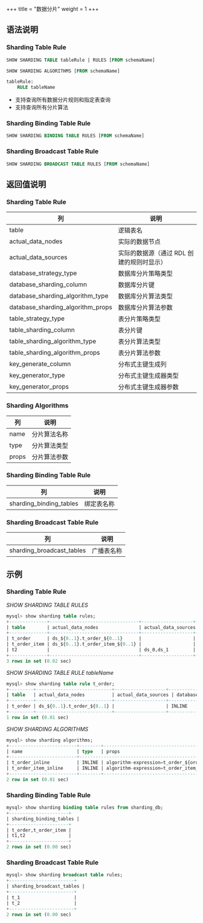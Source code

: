 +++
title = "数据分片"
weight = 1
+++

## 语法说明

### Sharding Table Rule

```sql
SHOW SHARDING TABLE tableRule | RULES [FROM schemaName]

SHOW SHARDING ALGORITHMS [FROM schemaName]

tableRule:
    RULE tableName
```
-  支持查询所有数据分片规则和指定表查询
-  支持查询所有分片算法

### Sharding Binding Table Rule

```sql
SHOW SHARDING BINDING TABLE RULES [FROM schemaName]
```

### Sharding Broadcast Table Rule

```sql
SHOW SHARDING BROADCAST TABLE RULES [FROM schemaName]
```

## 返回值说明

### Sharding Table Rule

| 列                                | 说明                                |
| --------------------------------- | ---------------------------------- |
| table                             | 逻辑表名                            |
| actual_data_nodes                 | 实际的数据节点                       |
| actual_data_sources               | 实际的数据源（通过 RDL 创建的规则时显示）|
| database_strategy_type            | 数据库分片策略类型                    |
| database_sharding_column          | 数据库分片键                         |
| database_sharding_algorithm_type  | 数据库分片算法类型                    |
| database_sharding_algorithm_props | 数据库分片算法参数                    |
| table_strategy_type               | 表分片策略类型                       |
| table_sharding_column             | 表分片键                            |
| table_sharding_algorithm_type     | 表分片算法类型                       |
| table_sharding_algorithm_props    | 表分片算法参数                       |
| key_generate_column               | 分布式主键生成列                     |
| key_generator_type                | 分布式主键生成器类型                  |
| key_generator_props               | 分布式主键生成器参数                  |

### Sharding Algorithms

| 列     | 说明          |
| ------| --------------|
| name  | 分片算法名称    |
| type  | 分片算法类型    |
| props | 分片算法参数    |

### Sharding Binding Table Rule

| 列                      | 说明      |
| ----------------------- | -------- |
| sharding_binding_tables | 绑定表名称 |

### Sharding Broadcast Table Rule

| 列                        | 说明      |
| ------------------------- | -------- |
| sharding_broadcast_tables | 广播表名称 |

## 示例

### Sharding Table Rule

*SHOW SHARDING TABLE RULES*
```sql
mysql> show sharding table rules;
+--------------+---------------------------------+-------------------+----------------------+------------------------+-------------------------------+----------------------------------------+-------------------+---------------------+----------------------------+---------------------------------------------------+-------------------+------------------+-------------------+
| table        | actual_data_nodes               | actual_data_sources | database_strategy_type | database_sharding_column | database_sharding_algorithm_type | database_sharding_algorithm_props         | table_strategy_type | table_sharding_column | table_sharding_algorithm_type | table_sharding_algorithm_props                       | key_generate_column | key_generator_type | key_generator_props |
+--------------+---------------------------------+-------------------+----------------------+------------------------+-------------------------------+----------------------------------------+-------------------+---------------------+----------------------------+---------------------------------------------------+-------------------+------------------+-------------------+
| t_order      | ds_${0..1}.t_order_${0..1}      |                   | INLINE               | user_id                | INLINE                        | algorithm-expression:ds_${user_id % 2} | INLINE            | order_id            | INLINE                     | algorithm-expression:t_order_${order_id % 2}      | order_id          | SNOWFLAKE        | worker-id:123     |
| t_order_item | ds_${0..1}.t_order_item_${0..1} |                   | INLINE               | user_id                | INLINE                        | algorithm-expression:ds_${user_id % 2} | INLINE            | order_id            | INLINE                     | algorithm-expression:t_order_item_${order_id % 2} | order_item_id     | SNOWFLAKE        | worker-id:123     |
| t2           |                                 | ds_0,ds_1         |                      |                        |                               |                                        | mod               | id                  | mod                        | sharding-count:10                                 |                   |                  |                   |
+--------------+---------------------------------+-------------------+----------------------+------------------------+-------------------------------+----------------------------------------+-------------------+---------------------+----------------------------+---------------------------------------------------+-------------------+------------------+-------------------+
3 rows in set (0.02 sec)
```

*SHOW SHARDING TABLE RULE tableName*
```sql
mysql> show sharding table rule t_order;
+---------+----------------------------+-------------------+----------------------+------------------------+-------------------------------+----------------------------------------+-------------------+---------------------+----------------------------+----------------------------------------------+-------------------+------------------+-------------------+
| table   | actual_data_nodes          | actual_data_sources | database_strategy_type | database_sharding_column | database_sharding_algorithm_type | database_sharding_algorithm_props         | table_strategy_type | table_sharding_column | table_sharding_algorithm_type | table_sharding_algorithm_props                  | key_generate_column | key_generator_type | key_generator_props |
+---------+----------------------------+-------------------+----------------------+------------------------+-------------------------------+----------------------------------------+-------------------+---------------------+----------------------------+----------------------------------------------+-------------------+------------------+-------------------+
| t_order | ds_${0..1}.t_order_${0..1} |                   | INLINE               | user_id                | INLINE                        | algorithm-expression:ds_${user_id % 2} | INLINE            | order_id            | INLINE                     | algorithm-expression:t_order_${order_id % 2} | order_id          | SNOWFLAKE        | worker-id:123     |
+---------+----------------------------+-------------------+----------------------+------------------------+-------------------------------+----------------------------------------+-------------------+---------------------+----------------------------+----------------------------------------------+-------------------+------------------+-------------------+
1 row in set (0.01 sec)
```

*SHOW SHARDING ALGORITHMS*
```sql
mysql> show sharding algorithms;
+-------------------------+--------+-----------------------------------------------------+
| name                    | type   | props                                               |
+-------------------------+--------------------------------------------------------------+
| t_order_inline          | INLINE | algorithm-expression=t_order_${order_id % 2}        |
| t_order_item_inline     | INLINE | algorithm-expression=t_order_item_${order_id % 2}   |
+-------------------------+--------+-----------------------------------------------------+
2 row in set (0.01 sec)
```

### Sharding Binding Table Rule

```sql
mysql> show sharding binding table rules from sharding_db;
+----------------------+
| sharding_binding_tables |
+----------------------+
| t_order,t_order_item |
| t1,t2                |
+----------------------+
2 rows in set (0.00 sec)
```

### Sharding Broadcast Table Rule

```sql
mysql> show sharding broadcast table rules;
+------------------------+
| sharding_broadcast_tables |
+------------------------+
| t_1                    |
| t_2                    |
+------------------------+
2 rows in set (0.00 sec)
```
